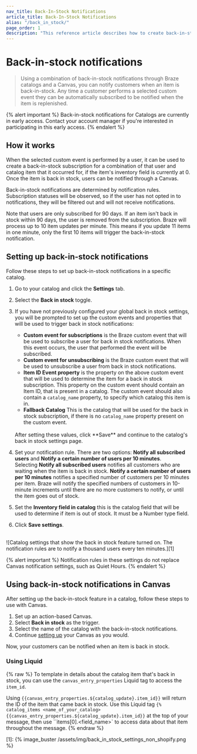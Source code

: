 ```yaml
---
nav_title: Back-In-Stock Notifications
article_title: Back-In-Stock Notifications
alias: "/back_in_stock/"
page_order: 1
description: "This reference article describes how to create back-in-stock notifications in Braze Shopify catalogs"
---
```


# Back-in-stock notifications

> Using a combination of back-in-stock notifications through Braze catalogs and a Canvas, you can notify customers when an item is back-in-stock. Any time a customer performs a selected custom event they can be automatically subscribed to be notified when the item is replenished.

{% alert important %}
Back-in-stock notifications for Catalogs are currently in early access. Contact your account manager if you're interested in participating in this early access.
{% endalert %}


## How it works
When the selected custom event is performed by a user, it can be used to create a back-in-stock subscription for a combination of that user and catalog item that it occurred for, if the item's inventory field is currently at 0. Once the item is back in stock, users can be notified through a Canvas.

Back-in-stock notifications are determined by notification rules. Subscription statuses will be observed, so if the user has not opted in to notifications, they will be filtered out and will not receive notifications.

Note that users are only subscribed for 90 days. If an item isn't back in stock within 90 days, the user is removed from the subscription. Braze will process up to 10 item updates per minute. This means if you update 11 items in one minute, only the first 10 items will trigger the back-in-stock notification.

## Setting up back-in-stock notifications

Follow these steps to set up back-in-stock notifications in a specific catalog.

1. Go to your catalog and click the **Settings** tab.
2. Select the **Back in stock** toggle.
3. If you have not previously configured your global back in stock settings, you will be prompted to set up the custom events and properties that will be used to trigger back in stock notifications:
    <br>
    - **Custom event for subscriptions** is the Braze custom event that will be used to subscribe a user for back in stock notifications. When this event occurs, the user that performed the event will be subscribed.
    - **Custom event for unsubscribing** is the Braze custom event that will be used to unsubscribe a user from back in stock notifications.
    - **Item ID Event property** is the property on the above custom event that will be used to determine the item for a back in stock subscription. This property on the custom event should contain an Item ID, that is present in a catalog. The custom event should also contain a `catalog_name` property, to specify which catalog this item is in.
    - **Fallback Catalog** This is the catalog that will be used for the back in stock subscription, if there is no `catalog_name` property present on the custom event. 
    <br>
    After setting these values, click **Save** and continue to the catalog's back in stock settings page.
    <br>

4. Set your notification rule. There are two options: **Notify all subscribed users** and **Notify a certain number of users per 10 minutes**. <br> Selecting **Notify all subscribed users** notifies all customers who are waiting when the item is back in stock. **Notify a certain number of users per 10 minutes** notifies a specified number of customers per 10 minutes per item. Braze will notify the specified numbers of customers in 10-minute increments until there are no more customers to notify, or until the item goes out of stock. 
5. Set the **Inventory field in catalog** this is the catalog field that will be used to determine if item is out of stock. It must be a Number type field.
6. Click **Save settings**.
<br><br>

![Catalog settings that show the back in stock feature turned on. The notification rules are to notify a thousand users every ten minutes.][1]

{% alert important %}
Notification rules in these settings do not replace Canvas notification settings, such as Quiet Hours.
{% endalert %}

## Using back-in-stock notifications in Canvas

After setting up the back-in-stock feature in a catalog, follow these steps to use with Canvas.

1. Set up an action-based Canvas.
2. Select **Back in stock** as the trigger.
3. Select the name of the catalog with the back-in-stock notifications.
4. Continue [setting up]({{site.baseurl}}/user_guide/engagement_tools/canvas/create_a_canvas/create_a_canvas/) your Canvas as you would.

Now, your customers can be notified when an item is back in stock.

### Using Liquid
{% raw %}
To template in details about the catalog item that's back in stock, you can use the `canvas_entry_properties` Liquid tag to access the `item_id`. 

Using ``{{canvas_entry_properties.${catalog_update}.item_id}}`` will return the ID of the item that came back in stock.
Use this Liquid tag  ``{% catalog_items <name_of_your_catalog> {{canvas_entry_properties.${catalog_update}.item_id}}`` at the top of your message, then use ``items[0].<field_name>` to access data about that item throughout the message.
{% endraw %}

[1]: {% image_buster /assets/img/back_in_stock_settings_non_shopify.png %} 